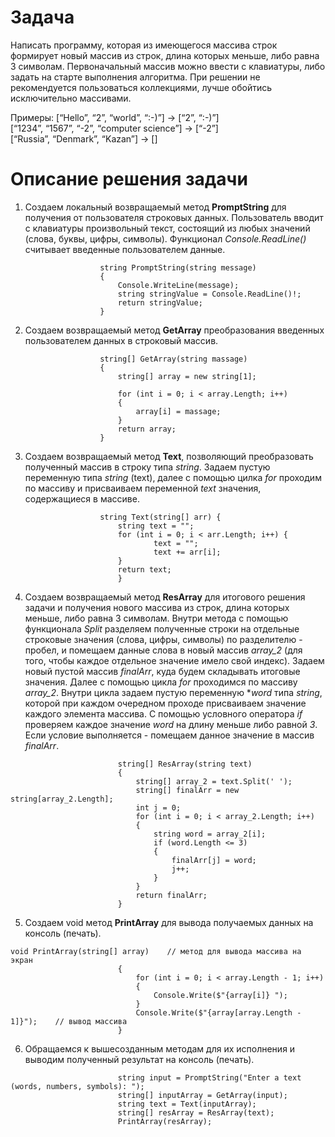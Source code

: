# Задача

Написать программу, которая из имеющегося массива строк формирует новый массив из строк, длина которых меньше, либо равна 3 символам. 
Первоначальный массив можно ввести с клавиатуры, либо задать на старте выполнения алгоритма. 
При решении не рекомендуется пользоваться коллекциями, лучше обойтись исключительно массивами.

Примеры:
[“Hello”, “2”, “world”, “:-)”] → [“2”, “:-)”]  
[“1234”, “1567”, “-2”, “computer science”] → [“-2”]  
[“Russia”, “Denmark”, “Kazan”] → []


# Описание решения задачи

1. Создаем локальный возвращаемый метод **PromptString** для получения от пользователя строковых данных.
Пользователь вводит с клавиатуры произвольный текст, состоящий из любых значений (слова, буквы, цифры, символы). Функционал *Console.ReadLine()* считывает введенные пользователем данные.

```
                    string PromptString(string message)
                    {
                        Console.WriteLine(message);
                        string stringValue = Console.ReadLine()!;
                        return stringValue;
                    }
```

2. Создаем возвращаемый метод **GetArray** преобразования введенных пользователем данных в строковый массив.

```
                    string[] GetArray(string massage)
                    {
                        string[] array = new string[1];

                        for (int i = 0; i < array.Length; i++)
                        {
                            array[i] = massage;
                        }
                        return array;
                    }
```

3. Создаем возвращаемый метод **Text**, позволяющий преобразовать полученный массив в строку типа *string*.
Задаем пустую переменную типа *string* (text), далее с помощью цилка *for* проходим по массиву и присваиваем переменной *text* значения, содержащиеся в массиве.

```
                    string Text(string[] arr) {
                        string text = "";  
                        for (int i = 0; i < arr.Length; i++) {
                                text = "";
                                text += arr[i];
                        }
                        return text;
                        }

```

4. Создаем возвращаемый метод **ResArray** для итогового решения задачи и получения нового массива из строк, длина которых меньше, либо равна 3 символам.
Внутри метода с помощью функционала *Split* разделяем полученные строки на отдельные строковые значения (слова, цифры, символы) по разделителю - пробел, и помещаем данные слова в новый массив *array_2* (для того, чтобы каждое отдельное значение имело свой индекс).
Задаем новый пустой массив *finalArr*, куда будем складывать итоговые значения.
Далее с помощью цикла *for* проходимся по массиву *array_2*. 
Внутри цикла задаем пустую переменную **word* типа *string*, которой при каждом очередном проходе присваиваем значение каждого элемента массива.
С помощью условного оператора *if* проверяем каждое значение *word* на длину меньше либо равной *3*.
Если условие выполняется - помещаем данное значение в массив *finalArr*.

```
                        string[] ResArray(string text)
                        {
                            string[] array_2 = text.Split(' ');
                            string[] finalArr = new string[array_2.Length];
                            int j = 0;
                            for (int i = 0; i < array_2.Length; i++)
                            {  
                                string word = array_2[i];
                                if (word.Length <= 3)
                                {
                                    finalArr[j] = word;
                                    j++;
                                }   
                            }
                            return finalArr;
                        }
```

5. Создаем void метод **PrintArray** для вывода получаемых данных на консоль (печать).

```
void PrintArray(string[] array)    // метод для вывода массива на экран
                        {
                            for (int i = 0; i < array.Length - 1; i++)
                            {
                                Console.Write($"{array[i]} ");
                            }
                            Console.Write($"{array[array.Length - 1]}");    // вывод массива
                        }
```

6. Обращаемся к вышесозданным методам для их исполнения и выводим полученный результат на консоль (печать).

```
                        string input = PromptString("Enter a text (words, numbers, symbols): ");
                        string[] inputArray = GetArray(input);
                        string text = Text(inputArray);
                        string[] resArray = ResArray(text);
                        PrintArray(resArray);
```
